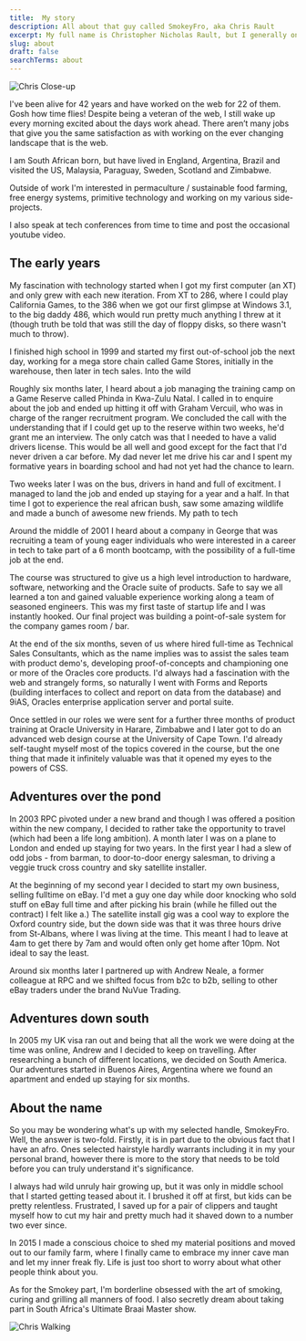 ```yaml
---
title:  My story
description: All about that guy called SmokeyFro, aka Chris Rault
excerpt: My full name is Christopher Nicholas Rault, but I generally only get called Christopher when I'm in trouble. Good ol Chris will do fine. I live off grid in the Garden Route of South Africa.
slug: about
draft: false
searchTerms: about
---
```


<div class="float:left m:-10|50|30|0 w:200 h:200">

![Chris Close-up](/chris-closeup.svg) 

</div>

 I've been alive for 42 years and have worked on the web for 22 of them. Gosh how time flies! Despite being a veteran of the web, I still wake up every morning excited about the days work ahead. There aren’t many jobs that give you the same satisfaction as with working on the ever changing landscape that is the web.

I am South African born, but have lived in England, Argentina, Brazil and visited the US, Malaysia, Paraguay, Sweden, Scotland and Zimbabwe.

Outside of work I'm interested in permaculture / sustainable food farming, free energy systems, primitive technology and working on my various side-projects.

I also speak at tech conferences from time to time and post the occasional youtube video.

## The early years

My fascination with technology started when I got my first computer (an XT) and only grew with each new iteration. From XT to 286, where I could play California Games, to the 386 when we got our first glimpse at Windows 3.1, to the big daddy 486, which would run pretty much anything I threw at it (though truth be told that was still the day of floppy disks, so there wasn't much to throw).

I finished high school in 1999 and started my first out-of-school job the next day, working for a mega store chain called Game Stores, initially in the warehouse, then later in tech sales.
Into the wild

Roughly six months later, I heard about a job managing the training camp on a Game Reserve called Phinda in Kwa-Zulu Natal. I called in to enquire about the job and ended up hitting it off with Graham Vercuil, who was in charge of the ranger recruitment program. We concluded the call with the understanding that if I could get up to the reserve within two weeks, he'd grant me an interview. The only catch was that I needed to have a valid drivers license. This would be all well and good except for the fact that I'd never driven a car before. My dad never let me drive his car and I spent my formative years in boarding school and had not yet had the chance to learn.

Two weeks later I was on the bus, drivers in hand and full of excitment. I managed to land the job and ended up staying for a year and a half. In that time I got to experience the real african bush, saw some amazing wildlife and made a bunch of awesome new friends.
My path to tech

Around the middle of 2001 I heard about a company in George that was recruiting a team of young eager individuals who were interested in a career in tech to take part of a 6 month bootcamp, with the possibility of a full-time job at the end.

The course was structured to give us a high level introduction to hardware, software, networking and the Oracle suite of products. Safe to say we all learned a ton and gained valuable experience working along a team of seasoned engineers. This was my first taste of startup life and I was instantly hooked. Our final project was building a point-of-sale system for the company games room / bar.

At the end of the six months, seven of us where hired full-time as Technical Sales Consultants, which as the name implies was to assist the sales team with product demo's, developing proof-of-concepts and championing one or more of the Oracles core products. I'd always had a fascination with the web and strangely forms, so naturally I went with Forms and Reports (building interfaces to collect and report on data from the database) and 9iAS, Oracles enterprise application server and portal suite.

Once settled in our roles we were sent for a further three months of product training at Oracle University in Harare, Zimbabwe and I later got to do an advanced web design course at the University of Cape Town. I'd already self-taught myself most of the topics covered in the course, but the one thing that made it infinitely valuable was that it opened my eyes to the powers of CSS.

## Adventures over the pond

In 2003 RPC pivoted under a new brand and though I was offered a position within the new company, I decided to rather take the opportunity to travel (which had been a life long ambition). A month later I was on a plane to London and ended up staying for two years. In the first year I had a slew of odd jobs - from barman, to door-to-door energy salesman, to driving a veggie truck cross country and sky satellite installer.

At the beginning of my second year I decided to start my own business, selling fulltime on eBay. I'd met a guy one day while door knocking who sold stuff on eBay full time and after picking his brain (while he filled out the contract) I felt like a.) The satellite install gig was a cool way to explore the Oxford country side, but the down side was that it was three hours drive from St-Albans, where I was living at the time. This meant I had to leave at 4am to get there by 7am and would often only get home after 10pm. Not ideal to say the least.

Around six months later I partnered up with Andrew Neale, a former colleague at RPC and we shifted focus from b2c to b2b, selling to other eBay traders under the brand NuVue Trading.

## Adventures down south

In 2005 my UK visa ran out and being that all the work we were doing at the time was online, Andrew and I decided to keep on travelling. After researching a bunch of different locations, we decided on South America. Our adventures started in Buenos Aires, Argentina where we found an apartment and ended up staying for six months.

## About the name

So you may be wondering what's up with my selected handle, SmokeyFro. Well, the answer is two-fold. Firstly, it is in part due to the obvious fact that I have an afro. Ones selected hairstyle hardly warrants including it in my your personal brand, however there is more to the story that needs to be told before you can truly understand it's significance.

I always had wild unruly hair growing up, but it was only in middle school that I started getting teased about it. I brushed it off at first, but kids can be pretty relentless. Frustrated, I saved up for a pair of clippers and taught myself how to cut my hair and pretty much had it shaved down to a number two ever since.

In 2015 I made a conscious choice to shed my material positions and moved out to our family farm, where I finally came to embrace my inner cave man and let my inner freak fly. Life is just too short to worry about what other people think about you.

As for the Smokey part, I'm borderline obsessed with the art of smoking, curing and grilling all manners of food. I also secretly dream about taking part in South Africa's Ultimate Braai Master show.

<div class="abs bottom:-30 left:0 w:100% h:100 opacity:.9 about-image">

![Chris Walking](/chris-walking.svg)

</div>